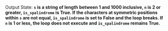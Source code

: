 Output State: **`s` is a string of length between 1 and 1000 inclusive, `n` is 2 or greater, `is_spalindrome` is True. If the characters at symmetric positions within `s` are not equal, `is_spalindrome` is set to False and the loop breaks. If `n` is 1 or less, the loop does not execute and `is_spalindrome` remains True.**